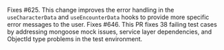 Fixes #625. This change improves the error handling in the `useCharacterData` and
`useEncounterData` hooks to provide more specific error messages to the user.
Fixes #646. This PR fixes 38 failing test cases by addressing mongoose mock issues,
service layer dependencies, and ObjectId type problems in the test environment.
